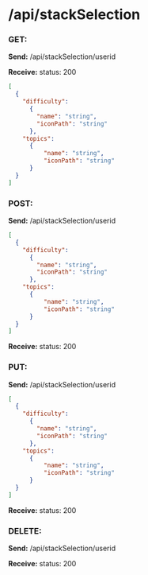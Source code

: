 # **/api/stackSelection**
<!-- ! ADD ROUTE DESCRIPTION HERE -->

### GET: 
**Send:** 
/api/stackSelection/userid

**Receive:** status: 200
```JSON
[
  {
    "difficulty": 
      {
        "name": "string",
        "iconPath": "string"
      }, 
    "topics": 
      {
          "name": "string",
          "iconPath": "string"
      }
  }
] 
```

### POST: 

**Send:** 
/api/stackSelection/userid
```JSON
[
  {
    "difficulty": 
      {
        "name": "string",
        "iconPath": "string"
      }, 
    "topics": 
      {
          "name": "string",
          "iconPath": "string"
      }
  }
]
```

**Receive:** status: 200


### PUT:

**Send:** 
/api/stackSelection/userid
```JSON
[
  {
    "difficulty": 
      {
        "name": "string",
        "iconPath": "string"
      }, 
    "topics": 
      {
          "name": "string",
          "iconPath": "string"
      }
  }
]
```

**Receive:** status: 200


### DELETE: 

**Send:** 
/api/stackSelection/userid


**Receive:** status: 200